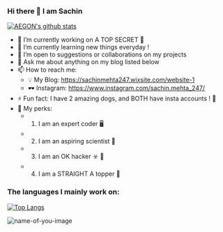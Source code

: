 ### Hi there 👋 I am Sachin

[![AEGON's github stats](https://github-readme-stats.vercel.app/api?username=AEGON247&count_private=true&show_icons=true&theme=radical&hide_rank=false)](https://github.com/anuraghazra/github-readme-stats)

- 🔭 I’m currently working on A TOP SECRET 🤫
- 🌱 I’m currently learning new things everyday !
- 👯 I’m open to suggestions or collaborations on my projects 
- 💬 Ask me about anything on my blog listed below
- 📫 How to reach me: 
    - 💡 My Blog: https://sachinmehta247.wixsite.com/website-1
    - 🕶️ Instagram: https://www.instagram.com/sachin.mehta_247/ 
- ⚡ Fun fact: I have 2 amazing dogs, and BOTH have insta accounts ! 🤣
- 🧠 My perks: 
    - 1) I am an expert coder 🖥️
    - 2) I am an aspiring scientist 🔬 
    - 3) I am an OK hacker ☣️ 🤫
    - 4) I am a STRAIGHT A topper 💯

### The languages I mainly work on: 
[![Top Langs](https://github-readme-stats.vercel.app/api/top-langs/?username=AEGON247&layout=compact)](https://github.com/anuraghazra/github-readme-stats)

![name-of-you-image](https://why.ryerson.ca/wp-content/uploads/2015/04/process.gif)


